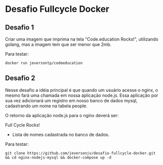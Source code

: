 # Desafio Fullcycle Docker

## Desafio 1

Criar uma imagem que imprima na tela "Code.education Rocks!", utilizando golang, mas a imagem tem que ser menor que 2mb.

Para testar:

```
docker run jeversontp/codeeducation
```

## Desafio 2

Nesse desafio a idéia principal é que quando um usuário acesse o nginx, o mesmo fará uma chamada em nossa aplicação node.js. Essa aplicação por sua vez adicionará um registro em nosso banco de dados mysql, cadastrando um nome na tabela people.

O retorno da aplicação node.js para o nginx deverá ser:

Full Cycle Rocks!

- Lista de nomes cadastrada no banco de dados.

Para testar:

```
git clone https://github.com/jeversonjv/desafio-fullcycle-docker.git && cd nginx-nodejs-mysql && docker-compose up -d
```

